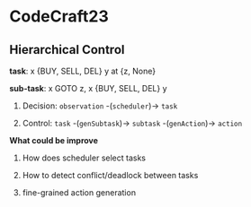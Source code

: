 # CodeCraft23

## Hierarchical Control

**task**: x {BUY, SELL, DEL} y at {z, None}

**sub-task**: x GOTO z, x {BUY, SELL, DEL} y

1. Decision: `observation` -(`scheduler`)-> `task`

2. Control: `task` -(`genSubtask`)-> `subtask` -(`genAction`)-> `action`

**What could be improve**

1. How does scheduler select tasks

2. How to detect conflict/deadlock between tasks

3. fine-grained action generation